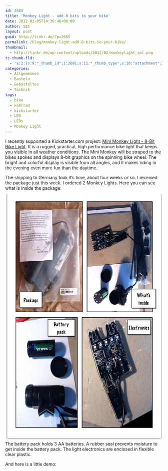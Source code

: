 ```yaml
---
id: 2685
title: 'Monkey Light - add 8 bits to your bike'
date: 2012-02-05T14:36:46+00:00
author: SES
layout: post
guid: http://tinkr.de/?p=2685
permalink: /blog/monkey-light-add-8-bits-to-your-bike/
thumbnail:
  - http://tinkr.de/wp-content/uploads/2012/02/monkeylight_sml.png
tc-thumb-fld:
  - 'a:2:{s:9:"_thumb_id";i:2691;s:11:"_thumb_type";s:10:"attachment";}'
categories:
  - Allgemeines
  - Basteln
  - Gebasteltes
  - Technik
tags:
  - bike
  - Fahrrad
  - kickstarter
  - LED
  - LEDs
  - Monkey Light
---
```

I recently supported a Kickstarter.com project: [Mini Monkey Light - 8-Bit Bike Light](http://www.kickstarter.com/projects/minimonkey/mini-monkey-light-wheel-lights-for-bicycles?ref=live).
It is a rugged, practical, high performance bike light that keeps you visible in all weather conditions. The Mini Monkey will be straped to the bikes spokes and displays 8-bit graphics on the spinning bike wheel. The bright and colorful display is visible from all angles, and it makes riding in the evening even more fun than the daytime.



The shipping to Germany took it&#8217;s time, about four weeks or so. I received the package just this week. I ordered 2 Monkey Lights. Here you can see what is inside the package:
<img loading="lazy" src="/assets/2012/02/monkeylight_strip.jpg" alt="" title="Monkey Light  - image strip" width="627" height="799" class="alignnone size-full wp-image-2686" />
The battery pack holds 3 AA batteries. A rubber seal prevents moisture to get inside the battery pack. The light electronics are enclosed in flexible clear plastic.

And here is a little demo:
